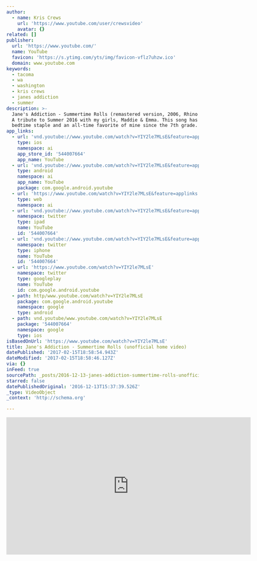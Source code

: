 ```yaml
---
author:
  - name: Kris Crews
    url: 'https://www.youtube.com/user/crewsvideo'
    avatar: {}
related: []
publisher:
  url: 'https://www.youtube.com/'
  name: YouTube
  favicon: 'https://s.ytimg.com/yts/img/favicon-vflz7uhzw.ico'
  domain: www.youtube.com
keywords:
  - tacoma
  - wa
  - washington
  - kris crews
  - janes addiction
  - summer
description: >-
  Jane's Addiction - Summertime Rolls (remastered version, 2006, Rhino Records)
  A tribute to Summer 2016 with my girls, Maddie & Emma. This song has been a
  bedtime staple and an all-time favorite of mine since the 7th grade.
app_links:
  - url: 'vnd.youtube://www.youtube.com/watch?v=YIY2le7MLsE&feature=applinks'
    type: ios
    namespace: ai
    app_store_id: '544007664'
    app_name: YouTube
  - url: 'vnd.youtube://www.youtube.com/watch?v=YIY2le7MLsE&feature=applinks'
    type: android
    namespace: ai
    app_name: YouTube
    package: com.google.android.youtube
  - url: 'https://www.youtube.com/watch?v=YIY2le7MLsE&feature=applinks'
    type: web
    namespace: ai
  - url: 'vnd.youtube://www.youtube.com/watch?v=YIY2le7MLsE&feature=applinks'
    namespace: twitter
    type: ipad
    name: YouTube
    id: '544007664'
  - url: 'vnd.youtube://www.youtube.com/watch?v=YIY2le7MLsE&feature=applinks'
    namespace: twitter
    type: iphone
    name: YouTube
    id: '544007664'
  - url: 'https://www.youtube.com/watch?v=YIY2le7MLsE'
    namespace: twitter
    type: googleplay
    name: YouTube
    id: com.google.android.youtube
  - path: http/www.youtube.com/watch?v=YIY2le7MLsE
    package: com.google.android.youtube
    namespace: google
    type: android
  - path: vnd.youtube/www.youtube.com/watch?v=YIY2le7MLsE
    package: '544007664'
    namespace: google
    type: ios
isBasedOnUrl: 'https://www.youtube.com/watch?v=YIY2le7MLsE'
title: Jane's Addiction - Summertime Rolls (unofficial home video)
datePublished: '2017-02-15T18:58:54.943Z'
dateModified: '2017-02-15T18:58:46.127Z'
via: {}
inFeed: true
sourcePath: _posts/2016-12-13-janes-addiction-summertime-rolls-unofficial-home-video.md
starred: false
datePublishedOriginal: '2016-12-13T15:37:39.526Z'
_type: VideoObject
_context: 'http://schema.org'

---
```

<iframe src="https://cdn.embedly.com/widgets/media.html?src=https%3A%2F%2Fwww.youtube.com%2Fembed%2FYIY2le7MLsE%3Ffeature%3Doembed&amp;url=http%3A%2F%2Fwww.youtube.com%2Fwatch%3Fv%3DYIY2le7MLsE&amp;image=https%3A%2F%2Fi.ytimg.com%2Fvi%2FYIY2le7MLsE%2Fhqdefault.jpg&amp;key=b7d04c9b404c499eba89ee7072e1c4f7&amp;type=text%2Fhtml&amp;schema=youtube" width="640" height="360" scrolling="no" frameborder="0" allowfullscreen="" style=""></iframe>